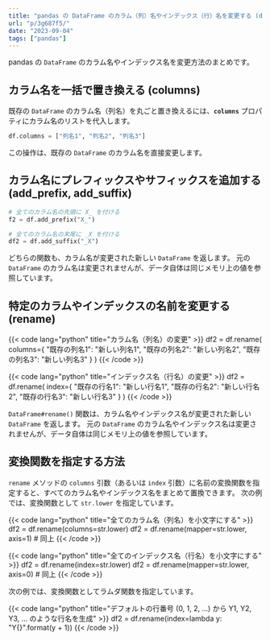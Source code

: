 ```yaml
---
title: "pandas の DataFrame のカラム（列）名やインデックス（行）名を変更する (df.rename, df.add_prefix, df.add_suffix)"
url: "p/3g687f5/"
date: "2023-09-04"
tags: ["pandas"]
---
```


pandas の `DataFrame` のカラム名やインデックス名を変更方法のまとめです。


カラム名を一括で置き換える (columns)
----

既存の `DataFrame` のカラム名（列名）を丸ごと置き換えるには、__`columns`__ プロパティにカラム名のリストを代入します。

```python
df.columns = ["列名1", "列名2", "列名3"]
```

この操作は、既存の `DataFrame` のカラム名を直接変更します。


カラム名にプレフィックスやサフィックスを追加する (add_prefix, add_suffix)
----

```python
# 全てのカラム名の先頭に X_ を付ける
f2 = df.add_prefix("X_")

# 全てのカラム名の末尾に _X を付ける
df2 = df.add_suffix("_X")
```

どちらの関数も、カラム名が変更された新しい `DataFrame` を返します。
元の `DataFrame` のカラム名は変更されませんが、データ自体は同じメモリ上の値を参照しています。


特定のカラムやインデックスの名前を変更する (rename)
----

{{< code lang="python" title="カラム名（列名）の変更" >}}
df2 = df.rename(
    columns={
        "既存の列名1": "新しい列名1",
        "既存の列名2": "新しい列名2",
        "既存の列名3": "新しい列名3"
    }
)
{{< /code >}}

{{< code lang="python" title="インデックス名（行名）の変更" >}}
df2 = df.rename(
    index={
        "既存の行名1": "新しい行名1",
        "既存の行名2": "新しい行名2",
        "既存の行名3": "新しい行名3"
    }
)
{{< /code >}}

`DataFrame#rename()` 関数は、カラム名やインデックス名が変更された新しい `DataFrame` を返します。
元の `DataFrame` のカラム名やインデックス名は変更されませんが、データ自体は同じメモリ上の値を参照しています。


変換関数を指定する方法
----

`rename` メソッドの `columns` 引数（あるいは `index` 引数）に名前の変換関数を指定すると、すべてのカラム名やインデックス名をまとめて置換できます。
次の例では、変換関数として `str.lower` を指定しています。

{{< code lang="python" title="全てのカラム名（列名）を小文字にする" >}}
df2 = df.rename(columns=str.lower)
df2 = df.rename(mapper=str.lower, axis=1)  # 同上
{{< /code >}}

{{< code lang="python" title="全てのインデックス名（行名）を小文字にする" >}}
df2 = df.rename(index=str.lower)
df2 = df.rename(mapper=str.lower, axis=0)  # 同上
{{< /code >}}

次の例では、変換関数としてラムダ関数を指定しています。

{{< code lang="python" title="デフォルトの行番号 (0, 1, 2, ...) から Y1, Y2, Y3, ... のような行名を生成" >}}
df2 = df.rename(index=lambda y: "Y{}".format(y + 1))
{{< /code >}}

